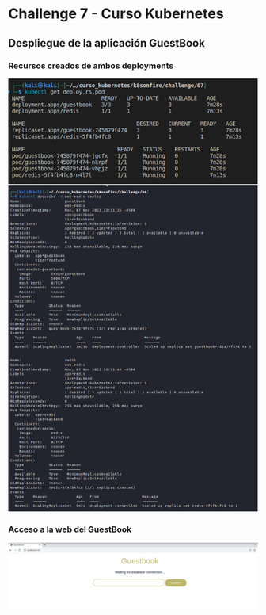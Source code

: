# Challenge 7 - Curso Kubernetes

## Despliegue de la aplicación GuestBook

### Recursos creados de ambos deployments

![get](https://github.com/lsmcba/challenge-kubernetes/blob/main/img/07/imagen1.png)
![describe](https://github.com/lsmcba/challenge-kubernetes/blob/main/img/07/imagen3.png)

### Acceso a la web del GuestBook

![guestbook](https://github.com/lsmcba/challenge-kubernetes/blob/main/img/07/imagen2.png)

